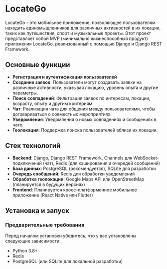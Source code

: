 # LocateGo

LocateGo - это мобильное приложение, позволяющее пользователям находить единомышленников для различных активностей в их локации, таких как путешествия, спорт и музыкальные проекты. Этот проект представляет собой MVP (минимально жизнеспособный продукт) приложения LocateGo, реализованный с помощью Django и Django REST Framework.

## Основные функции

- **Регистрация и аутентификация пользователей**
- **Создание заявок**: Пользователи могут создавать заявки на различные активности, указывая локацию, уровень опыта и другие параметры.
- **Поиск совпадений**: Фильтрация заявок по интересам, локации, возрасту, опыту и другим критериям.
- **Чат**: Реализация чата для общения между пользователями, чтобы договариваться о совместных мероприятиях.
- **Уведомления**: Уведомления о новых совпадениях и сообщениях в чате.
- **Геолокация**: Поддержка поиска пользователей вблизи их локации.

## Стек технологий

- **Backend**: Django, Django REST Framework, Channels для WebSocket-подключений (чат), Redis (для кэширования и очередей сообщений)
- **База данных**: PostgreSQL (рекомендуется), SQLite для разработки
- **Очередь сообщений**: Redis для обработки уведомлений
- **Обработка геолокации**: Google Maps API или OpenStreetMap (планируется в будущих версиях)
- **Frontend**: Планируется кросс-платформенное мобильное приложение (React Native или Flutter)

## Установка и запуск

### Предварительные требования

Перед началом установки убедитесь, что у вас установлены следующие зависимости:

- Python 3.8+
- Redis
- PostgreSQL (или SQLite для локальной разработки)
